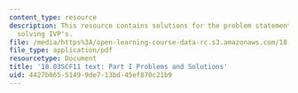 ```yaml
---
content_type: resource
description: This resource contains solutions for the problem statements related to
  solving IVP's.
file: /media/https%3A/open-learning-course-data-rc.s3.amazonaws.com/18-03sc-differential-equations-fall-2011/4427b06551499de713bd45ef870c21b9_MIT18_03SCF11_ps7_s29s.pdf
file_type: application/pdf
resourcetype: Document
title: '18.03SCF11 text: Part I Problems and Solutions'
uid: 4427b065-5149-9de7-13bd-45ef870c21b9
---
```

